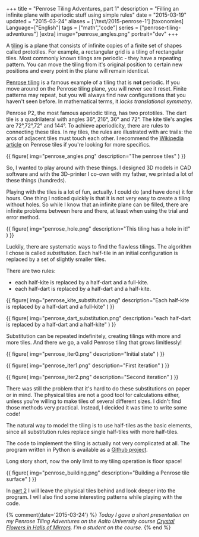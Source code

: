 +++
title = "Penrose Tiling Adventures, part 1"
description = "Filling an infinite plane with aperiodic stuff using simple rules"
date = "2015-03-19"
updated = "2015-03-24"
aliases = ['/text/2015-penrose-1']
[taxonomies]
Language=["English"]
tags = ["math","code"]
series = ["penrose-tiling-adventures"]
[extra]
image="penrose_angles.png"
portrait="dev"
+++

A [tiling](https://en.wikipedia.org/wiki/Tessellation) is a plane that consists of infinite copies of a finite set of shapes called prototiles.
For example, a rectangular grid is a tiling of rectangular tiles. Most
commonly known tilings are periodic - they have a repeating pattern.
You can move the tiling from it's original position to certain new positions and
every point in the plane will remain identical.

[Penrose tiling](https://en.wikipedia.org/wiki/Penrose_tiling) is a
famous example of a tiling that is **not** periodic. If you move around
on the Penrose tiling plane, you will never see it reset. Finite patterns
may repeat, but you will always find new configurations that you haven't
seen before. In mathematical terms, it *lacks translational symmetry*.

Penrose P2, the most famous aperiodic tiling, has two prototiles.
The dart tile is a quadrilateral with angles 36&deg;, 216&deg;, 36&deg;
and 72&deg;.
The kite tile's angles are 72&deg;,72&deg;,72&deg; and 144&deg;.
To achieve aperiodicity, there are rules to connecting these tiles. In
my tiles, the rules are illustrated with arc trails: the arcs of adjacent
tiles must touch each other. I recommend the [Wikipedia article](https://en.wikipedia.org/Penrose_tiling) on
Penrose tiles if you're looking for more specifics.

{{
    figure(
        img="penrose_angles.png"
        description="The penrose tiles"
    )
}}

So, I wanted to play around with these things. I designed 3D models in
CAD software and with the 3D-printer I co-own with my father, we
printed a lot of these things (hundreds).

Playing with the tiles is a lot of fun, actually. I could do
(and have done) it for hours. One thing I noticed quickly is that it is
not very easy to create a tiling without holes. So while I know that an infinite
plane can be filled, there are infinite problems between here and there,
at least when using the trial and error method.

{{
    figure(
        img="penrose_hole.png"
        description="This tiling has a hole in it!"
    )
}}

Luckily, there are systematic ways to find the flawless tilings. The algorithm
I chose is called *substitution*. Each half-tile in an initial configuration is 
replaced by a set of slightly smaller tiles.

There are two rules: 

* each half-kite is replaced by a half-dart and a full-kite.
* each half-dart is replaced by a half-dart and a half-kite.

{{
    figure(
        img="penrose_kite_substitution.png"
        description="Each half-kite is replaced by a half-dart and a full-kite"
    )
}}

{{
    figure(
        img="penrose_dart_substitution.png"
        description="each half-dart is replaced by a half-dart and a half-kite"
    )
}}

Substitution can be repeated
indefinitely, creating tilings with more and more tiles. And there we go, a
valid Penrose tiling that grows limitlessly!

{{
    figure(
        img="penrose_iter0.png"
        description="Initial state"
    )
}}

{{
    figure(
        img="penrose_iter1.png"
        description="First iteration"
    )
}}

{{
    figure(
        img="penrose_iter2.png"
        description="Second iteration"
    )
}}

There was still the problem that it's hard to do these substitutions on paper
or in mind. The physical tiles are not a good tool for calculations either,
unless you're willing to make tiles of several different sizes. I didn't find
those methods very practical. Instead, I decided it was time to write some code!

The natural way to model the tiling is to use half-tiles as the basic elements,
since all substitution rules replace single half-tiles with more half-tiles.

The code to implement the tiling is actually not very complicated at all.
The program written in Python is available as a
[Github project](https://github.com/mollikka/Penrose).

Long story short, now the only limit to my tiling operation is floor space!

{{
    figure(
        img="penrose_building.png"
        description="Building a Penrose tile surface"
    )
}}

In [part 2](@/text/blog/2015-penrose-2/index.md) I will leave the physical tiles behind and look deeper into the program. I will also find some interesting patterns while playing with the code.

{% comment(date='2015-03-24') %}
*Today I gave a short presentation on my Penrose Tiling Adventures on the Aalto University course
[Crystal Flowers in Halls of Mirrors](https://noppa.aalto.fi/noppa/kurssi/mat-1.3000/etusivu). I'm a student on the course.*
{% end %}
